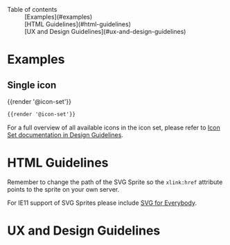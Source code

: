 <nav class="element-navigation">
  <dl class="element-navigation__list">
    <dt class="element-navigation__title">Table of contents</dt>
    <dd class="element-navigation__item">[Examples](#examples)</dd>
    <dd class="element-navigation__item">[HTML Guidelines](#html-guidelines)</dd>
    <dd class="element-navigation__item">[UX and Design Guidelines](#ux-and-design-guidelines)</dd>
  </dl>
</nav>

# Examples
## Single icon
<div class="element-preview">
  <div class="element-preview__inner">{{render '@icon-set'}}</div>
</div>

```html
{{render '@icon-set'}}
```

For a full overview of all available icons in the icon set, please refer to [Icon Set documentation in Design Guidelines](/docs/design-guidelines/icons).

# HTML Guidelines
Remember to change the path of the SVG Sprite so the `xlink:href` attribute points to the sprite on your own server.

For IE11 support of SVG Sprites please include [SVG for Everybody](https://github.com/jonathantneal/svg4everybody).

# UX and Design Guidelines

